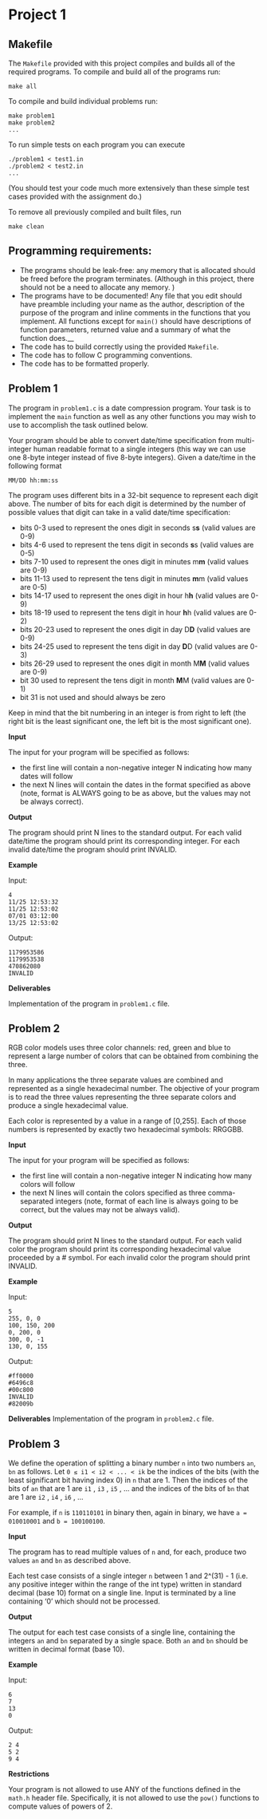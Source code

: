 # Project 1
## Makefile

The `Makefile` provided with this project compiles and builds all of the required programs.
To compile and build all of the programs run:

    make all

To compile and build individual problems run:

    make problem1
    make problem2
    ...

To run simple tests on each program you can execute

    ./problem1 < test1.in
    ./problem2 < test2.in
    ...
(You should test your code much more extensively than these simple test cases provided with the assignment do.)

To remove all previously compiled and built files, run

    make clean

## Programming requirements:

- The programs should be leak-free: any memory that is allocated should be freed before the program terminates. (Although in this project, there should not be a need to allocate any memory. )
- The programs have to be documented! Any file that you edit should have preamble including your name as the author, description of the purpose of the program and inline comments in the functions that you implement. All functions except for `main()` should have descriptions of function parameters, returned value and a summary of what the function does.__
- The code has to build correctly using the provided `Makefile`.
- The code has to follow C programming conventions.
- The code has to be formatted properly.  

## Problem 1

The program in  `problem1.c` is a date compression program. Your task is to implement
the `main` function as well as any other functions you may wish to use to accomplish
the task outlined below.

Your program should be able to convert date/time specification from multi-integer
human readable format to a single integers (this way we can use one 8-byte integer
instead of five 8-byte integers). Given a date/time in the following format

```
MM/DD hh:mm:ss
```

The program uses different bits in a 32-bit sequence to represent each digit above.
The number of bits for each digit is determined by the number of possible values
that digit can take in a valid date/time specification:
- bits 0-3 used to represent the ones digit in seconds s**s** (valid values are 0-9)
- bits 4-6 used to represent the tens digit in seconds **s**s (valid values are 0-5)
- bits 7-10 used to represent the ones digit in minutes m**m** (valid values are 0-9)
- bits 11-13 used to represent the tens digit in minutes **m**m (valid values are 0-5)
- bits 14-17 used to represent the ones digit in hour h**h** (valid values are 0-9)
- bits 18-19 used to represent the tens digit in hour **h**h (valid values are 0-2)
- bits 20-23 used to represent the ones digit in day D**D** (valid values are 0-9)
- bits 24-25 used to represent the tens digit in day **D**D (valid values are 0-3)
- bits 26-29 used to represent the ones digit in month M**M** (valid values are 0-9)
- bit 30 used to represent the tens digit in month **M**M (valid values are 0-1)
- bit 31 is not used and should always be zero

Keep in mind that the bit numbering in an integer is from right to left (the right
bit is the least significant one, the left bit is the most significant one).

__Input__

The input for your program will be specified as follows:
- the first line will contain a non-negative integer N indicating how many dates will
follow
- the next N lines will contain the dates in the format specified as above (note,
  format is ALWAYS going to be as above, but the values may not be always correct).

__Output__

The program should print N lines to the standard output. For each valid date/time
the program should print its corresponding integer. For each invalid
date/time the program should print INVALID.

__Example__

Input:
```
4
11/25 12:53:32
11/25 12:53:02
07/01 03:12:00
13/25 12:53:02
```
Output:
```
1179953586
1179953538
470862080
INVALID
```

__Deliverables__

Implementation of the program in `problem1.c` file.

## Problem 2

RGB color models uses three color channels: red, green and blue to represent
a large number of colors that can be obtained from combining the three.  

In many applications the three separate values are combined and represented
as a single hexadecimal number.
The objective of your program is to read the three values representing the three
separate colors and produce a single hexadecimal value.

Each color is represented by a value in a range of [0,255]. Each of those numbers
is represented by exactly two hexadecimal symbols: RRGGBB.

__Input__

The input for your program will be specified as follows:
- the first line will contain a non-negative integer N indicating how many colors will
follow
- the next N lines will contain the colors specified as three comma-separated integers (note,
  format of each line is always going to be correct, but the values may not be always valid).

__Output__

The program should print N lines to the standard output. For each valid color
the program should print its corresponding hexadecimal value proceeded by a # symbol.
For each invalid color the program should print INVALID.

__Example__

Input:
```
5
255, 0, 0
100, 150, 200
0, 200, 0
300, 0, -1
130, 0, 155
```
Output:
```
#ff0000
#6496c8
#00c800
INVALID
#82009b
```

__Deliverables__
Implementation of the program in `problem2.c` file.

## Problem 3

We define the operation of splitting a binary number `n` into two numbers
`an`, `bn` as follows. Let `0 ≤ i1 < i2 < ... < ik` be the indices of the bits (with
the least significant bit having index 0) in `n` that are 1. Then the indices of the bits
of `an` that are 1 are `i1` , `i3` , `i5` , ... and the indices of the bits of `bn`
that are 1 are `i2` , `i4` , `i6` ,  ...

For example, if `n` is `110110101` in binary then, again in binary, we have `a =
010010001` and `b = 100100100`.

__Input__

The program has to read multiple values of `n` and, for each, produce two values
`an` and `bn` as described above.

Each test case consists of a single integer
`n` between 1 and 2^(31) - 1 (i.e. any positive integer within the range of the int type)
written in standard decimal (base 10) format on a single line.
Input is terminated by a line containing ‘0’ which should not be processed.

__Output__

The output for each test case consists of a single line, containing the integers
`an` and `bn` separated by a single space. Both `an` and `bn` should be written in decimal format
(base 10).

__Example__

Input:
```
6
7
13
0
```
Output:
```
2 4
5 2
9 4
```

__Restrictions__

Your program is not allowed to use ANY of the functions defined in the `math.h` header file.
Specifically, it is not allowed to use the `pow()` functions to compute values of powers of 2.
